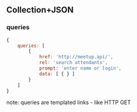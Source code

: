 ## Collection+JSON

### queries

``` js
{
    queries: [
        {
            href: 'http://meetup.api/',
            rel: 'search attendants',
            prompt: 'enter name or login',
            data: [ { } ]
        }
    ]
}
```

note:
queries are templated links - like HTTP GET <form />